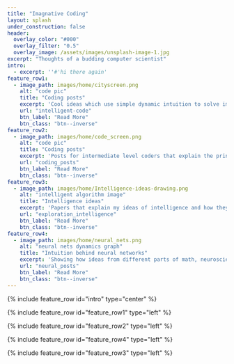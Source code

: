 ```yaml
---
title: "Imagnative Coding"
layout: splash
under_construction: false
header:
  overlay_color: "#000"
  overlay_filter: "0.5"
  overlay_image: /assets/images/unsplash-image-1.jpg
excerpt: "Thoughts of a budding computer scientist"
intro:
  - excerpt: ''#'hi there again'
feature_row1:
  - image_path: images/home/cityscreen.png
    alt: "code pic"
    title: "Coding posts"
    excerpt: 'Cool ideas which use simple dynamic intuition to solve important problems.'
    url: "intelligent-code"
    btn_label: "Read More"
    btn_class: "btn--inverse"
feature_row2:
  - image_path: images/home/code_screen.png
    alt: "code pic"
    title: "Coding posts"
    excerpt: 'Posts for intermediate level coders that explain the principles of code, and how to work with complex problems.'
    url: "coding_posts"
    btn_label: "Read More"
    btn_class: "btn--inverse"
feature_row3:
  - image_path: images/home/Intelligence-ideas-drawing.png
    alt: "intelligent algorithm image"
    title: "Intelligence ideas"
    excerpt: 'Papers that explain my ideas of intelligence and how they can be implemented. For a more advanced audience interested in AI.'
    url: "exploration_intelligence"
    btn_label: "Read More"
    btn_class: "btn--inverse"
feature_row4:
  - image_path: images/home/neural_nets.png
    alt: "neural nets dynamics graph"
    title: "Intuition behind neural networks"
    excerpt: 'Showing how ideas from different parts of math, neuroscience, phycology, philosophy, and computer science come together to form the ideas behind neural networks. Theory and implementations.'
    url: "neural_posts"
    btn_label: "Read More"
    btn_class: "btn--inverse"
---
```


{% include feature_row id="intro" type="center" %}

{% include feature_row id="feature_row1" type="left" %}

{% include feature_row id="feature_row2" type="left" %}

{% include feature_row id="feature_row4" type="left" %}

{% include feature_row id="feature_row3" type="left" %}
